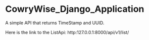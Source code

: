 # CowryWise_Django_Application
A simple API that returns TimeStamp and UUID.



Here is the link to the ListApi: http:127.0.0.1:8000/api/v1/list/


